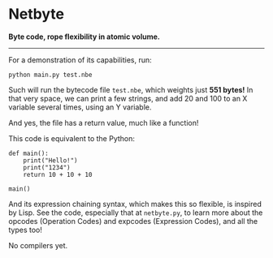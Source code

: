 # Netbyte
**Byte code, rope flexibility in atomic volume.**

-----

For a demonstration of its capabilities, run:

    python main.py test.nbe
    
Such will run the bytecode file `test.nbe`, which weights just **551 bytes!** In that very space,
we can print a few strings, and add 20 and 100 to an X variable several times, using an Y variable.

And yes, the file has a return value, much like a function!

This code is equivalent to the Python:

    def main():
        print("Hello!")
        print("1234")
        return 10 + 10 + 10
        
    main()
    
And its expression chaining syntax, which makes this so flexible, is inspired by Lisp. See the
code, especially that at `netbyte.py`, to learn more about the opcodes (Operation Codes) and
expcodes (Expression Codes), and all the types too!

No compilers yet.